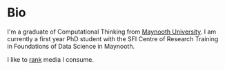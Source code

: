 Bio
===

I'm a graduate of Computational Thinking from [Maynooth University](https://www.maynoothuniversity.ie/).
I am currently a first year PhD student with the SFI Centre of Research Training in Foundations of Data Science in Maynooth. 

I like to [rank](rankings) media I consume.
